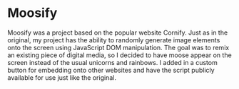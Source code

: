 # Moosify
Moosify was a project based on the popular website Cornify. Just as in the original, my project has the ability to randomly generate image elements onto the screen using JavaScript DOM manipulation. The goal was to remix an existing piece of digital media, so I decided to have moose appear on the screen instead of the usual unicorns and rainbows. I added in a custom button for embedding onto other websites and have the script publicly available for use just like the original.
